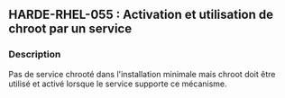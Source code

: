 ## HARDE-RHEL-055 : Activation et utilisation de chroot par un service

### Description

Pas de service chrooté dans l'installation minimale mais chroot doit être utilisé et activé lorsque le service supporte ce mécanisme.

